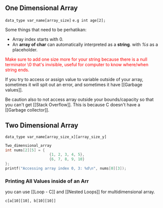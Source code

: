 ## One Dimensional Array
`data_type var_name[array_size]`
`e.g int age[2];`

Some things that need to be perhatikan:
- Array index starts with 0.
- An **array of char** can automatically interpreted as a **string**. with *%s* as a placeholder.

<font color="red">Make sure to add one size more for your string because there is a null terminator \0 that's invisible, useful for computer to know where/when string ends. </font>

If you try to access or assign value to variable outside of your array, sometimes it will spit out an error, and sometimes it have [[Garbage values]].

Be caution also to not access array outside your bounds/capacity so that you can't get [[Stack Overflow]]. This is because C doesn't have a [[Garbage collector]].



## Two Dimensional Array
`data_type var_name[array_size_x][array_size_y]`
``` c
Two_dimensional_array
int nums[2][5] = {
					{1, 2, 3, 4, 5},
					{6, 7, 8, 9, 10}
};
printf("Accessing array index 0, 3: %d\n", nums[0][3]);
```


### Printing All Values inside of an Arr
you can use [[Loop - C]] and [[Nested Loops]] for multidimensional array.

`c[a[10][10], b[10][10]]`